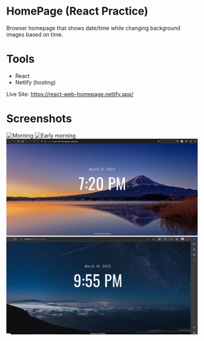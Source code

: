 # HomePage (React Practice)

Browser homepage that shows date/time while changing background images based on time.

# Tools
- React
- Netlify (hosting)

Live Site: https://react-web-homepage.netlify.app/


# Screenshots

![Morning](src/images/morning-screenshot.PNG)
![Early morning](src/images/blue-screenshot.PNG)
![Evening](src/images/evening.png)
![Night](src/images/night-screenshot.png)

